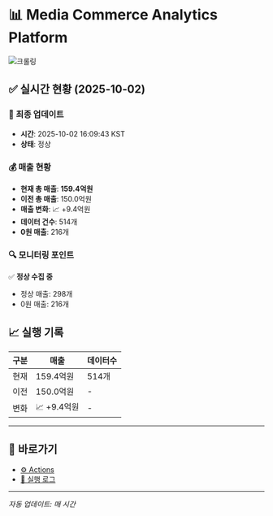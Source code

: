 # 📊 Media Commerce Analytics Platform

![크롤링](https://img.shields.io/badge/크롤링-정상-green)

## ✅ 실시간 현황 (2025-10-02)

### 📍 최종 업데이트
- **시간**: 2025-10-02 16:09:43 KST
- **상태**: 정상

### 💰 매출 현황
- **현재 총 매출**: **159.4억원**
- **이전 총 매출**: 150.0억원
- **매출 변화**: 📈 +9.4억원
- **데이터 건수**: 514개
- **0원 매출**: 216개

### 🔍 모니터링 포인트

✅ **정상 수집 중**
- 정상 매출: 298개
- 0원 매출: 216개


## 📈 실행 기록

| 구분 | 매출 | 데이터수 |
|------|------|----------|
| 현재 | 159.4억원 | 514개 |
| 이전 | 150.0억원 | - |
| 변화 | 📈 +9.4억원 | - |

---

## 🔗 바로가기

- [⚙️ Actions](../../actions)
- [📝 실행 로그](../../actions/workflows/daily_scraping.yml)

---

*자동 업데이트: 매 시간*

